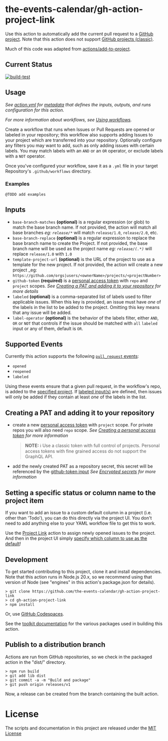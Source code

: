 # the-events-calendar/gh-action-project-link

Use this action to automatically add the current pull request to a [GitHub project](https://docs.github.com/en/issues/trying-out-the-new-projects-experience/about-projects).
Note that this action does not support [GitHub projects (classic)](https://docs.github.com/en/issues/organizing-your-work-with-project-boards).

Much of this code was adapted from [actions/add-to-project](https://github.com/actions/add-to-project).

## Current Status

[![build-test](https://github.com/the-events-calendar/gh-action-project-link/actions/workflows/test.yml/badge.svg)](https://github.com/the-events-calendar/gh-action-project-link/actions/workflows/test.yml)

## Usage

_See [action.yml](action.yml) for [metadata](https://docs.github.com/en/actions/creating-actions/metadata-syntax-for-github-actions) that defines the inputs, outputs, and runs configuration for this action._

_For more information about workflows, see [Using workflows](https://docs.github.com/en/actions/using-workflows)._

Create a workflow that runs when Issues or Pull Requests are opened or labeled in your repository; this workflow also supports adding Issues to your project which are transferred into your repository. Optionally configure any filters you may want to add, such as only adding issues with certain labels. You may match labels with an `AND` or an `OR` operator, or exclude labels with a `NOT` operator.

Once you've configured your workflow, save it as a `.yml` file in your target Repository's `.github/workflows` directory.

### Examples

`@TODO add examples`

## Inputs

- <a name="base-branch-matches">`base-branch-matches`</a> **(optional)** is a regular expression (or glob) to match the base branch name. If not provided, the action will match all base branches
  _eg: `release/*`_ will match `release/1.0`, `release/2.0`, etc.
- <a name="base-branch-replace">`base-branch-replace`</a> **(optional)** is a regular expression to replace the base branch name to create the Project. If not provided, the base branch name will be used as the project name
  _eg: `release/(.*)`_ will replace `release/1.0` with `1.0`
- <a name="template-project-url">`template-project-url`</a> **(optional)** is the URL of the project to use as a template for the new project. If not provided, the action will create a new project
  \_eg: `https://github.com/orgs|users/<ownerName>/projects/<projectNumber>`
- <a name="github-token">`github-token`</a> **(required)** is a [personal access
  token](https://github.com/settings/tokens/new) with `repo` and `project` scopes.
  _See [Creating a PAT and adding it to your repository](#creating-a-pat-and-adding-it-to-your-repository) for more details_
- <a name="labeled">`labeled`</a> **(optional)** is a comma-separated list of labels used to filter applicable issues. When this key is provided, an issue must have _one_ of the labels in the list to be added to the project. Omitting this key means that any issue will be added.
- <a name="labeled">`label-operator`</a> **(optional)** is the behavior of the labels filter, either `AND`, `OR` or `NOT` that controls if the issue should be matched with `all` `labeled` input or any of them, default is `OR`.

## Supported Events

Currently this action supports the following [`pull_request` events](https://docs.github.com/en/actions/using-workflows/events-that-trigger-workflows#pull_request):

- `opened`
- `reopened`
- `labeled`

Using these events ensure that a given pull request, in the workflow's repo, is added to the [specified project](#project-url). If [labeled input(s)](#labeled) are defined, then issues will only be added if they contain at least _one_ of the labels in the list.

## Creating a PAT and adding it to your repository

- create a new [personal access
  token](https://github.com/settings/tokens/new) with `project` scope. For private repos you will also need `repo` scope.
  _See [Creating a personal access token](https://docs.github.com/en/authentication/keeping-your-account-and-data-secure/creating-a-personal-access-token) for more information_

  > **NOTE:** ℹ️ Use a classic token with full control of projects. Personal access tokens with fine grained access do not support the GraphQL API.

- add the newly created PAT as a repository secret, this secret will be referenced by the [github-token input](#github-token)
  _See [Encrypted secrets](https://docs.github.com/en/actions/security-guides/encrypted-secrets#creating-encrypted-secrets-for-a-repository) for more information_

## Setting a specific status or column name to the project item

If you want to add an issue to a custom default column in a project (i.e. other than 'Todo'), you can do this directly via the project UI. You don't need to add anything else to your YAML workflow file to get this to work.

Use the [Project Link](https://github.com/marketplace/actions/add-to-github-projects) action to assign newly opened issues to the project. And then in the project UI simply [specify which column to use as the default](https://docs.github.com/en/issues/planning-and-tracking-with-projects/learning-about-projects/quickstart-for-projects#configure-built-in-automation)!

## Development

To get started contributing to this project, clone it and install dependencies.
Note that this action runs in Node.js 20.x, so we recommend using that version
of Node (see "engines" in this action's package.json for details).

```shell
> git clone https://github.com/the-events-calendar/gh-action-project-link
> cd gh-action-project-link
> npm install
```

Or, use [GitHub Codespaces](https://github.com/features/codespaces).

See the [toolkit
documentation](https://github.com/actions/toolkit/blob/master/README.md#packages)
for the various packages used in building this action.

## Publish to a distribution branch

Actions are run from GitHub repositories, so we check in the packaged action in
the "dist/" directory.

```shell
> npm run build
> git add lib dist
> git commit -a -m "Build and package"
> git push origin releases/v1
```

Now, a release can be created from the branch containing the built action.

# License

The scripts and documentation in this project are released under the [MIT License](LICENSE)
